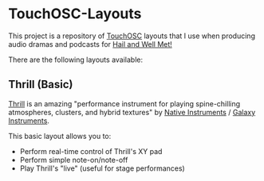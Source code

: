 # TouchOSC-Layouts

This project is a repository of [TouchOSC](https://hexler.net/software/touchosc) layouts that I use when producing audio dramas and podcasts for [Hail and Well Met!](https://hailandwellmetpodcast.com)

There are the following layouts available:

## Thrill (Basic)

[Thrill](http://www.galaxy-instruments.com/thrill.html) is an amazing "performance instrument for playing spine-chilling atmospheres, clusters, and hybrid textures" by [Native Instruments](https://www.native-instruments.com/en/products/komplete/cinematic/thrill/) / [Galaxy Instruments](http://www.galaxy-instruments.com/thrill.html).

This basic layout allows you to:
* Perform real-time control of Thrill's XY pad
* Perform simple note-on/note-off
* Play Thrill's "live" (useful for stage performances)
